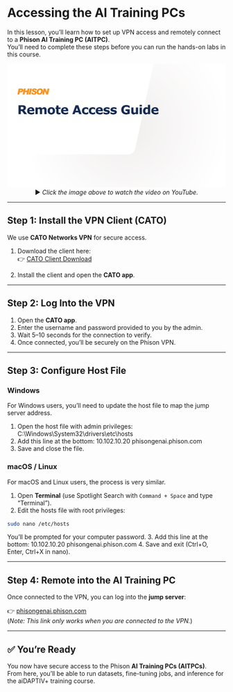 # Accessing the AI Training PCs

In this lesson, you’ll learn how to set up VPN access and remotely connect to a **Phison AI Training PC (AITPC)**.  
You’ll need to complete these steps before you can run the hands-on labs in this course.  

<p align="center">
  <a href="https://youtu.be/_Kw96F9KpUA">
    <img src="https://github.com/aiDAPTIV-Phison/aiDAPTIV-Training-Course/blob/e60ff9d6c3597c4d2f8de5ea3f2bef1f96b82fdd/assets/Remote_Access_Guide.png" width="600" alt="Remote Access Guide">
  </a>  
  <br>
  ▶️ <em>Click the image above to watch the video on YouTube.</em>
</p>

---

## Step 1: Install the VPN Client (CATO)

We use **CATO Networks VPN** for secure access.  

1. Download the client here:  
   👉 [CATO Client Download](https://clientdownload.catonetworks.com/)  

2. Install the client and open the **CATO app**.  

---

## Step 2: Log Into the VPN

1. Open the **CATO app**.  
2. Enter the username and password provided to you by the admin.  
3. Wait 5–10 seconds for the connection to verify.  
4. Once connected, you’ll be securely on the Phison VPN.  

---

## Step 3: Configure Host File 

### Windows
For Windows users, you’ll need to update the host file to map the jump server address.  

1. Open the host file with admin privileges: C:\Windows\System32\drivers\etc\hosts
2. Add this line at the bottom: 10.102.10.20 phisongenai.phison.com
3. Save and close the file.  

### macOS / Linux
For macOS and Linux users, the process is very similar.  

1. Open **Terminal** (use Spotlight Search with `Command + Space` and type “Terminal”). 
2. Edit the hosts file with root privileges: 
```bash
sudo nano /etc/hosts
```
You’ll be prompted for your computer password.
3. Add this line at the bottom: 10.102.10.20 phisongenai.phison.com
4. Save and exit (Ctrl+O, Enter, Ctrl+X in nano).

---

## Step 4: Remote into the AI Training PC

Once connected to the VPN, you can log into the **jump server**:  

👉 [phisongenai.phison.com](https://phisongenai.phison.com)  
(*Note: This link only works when you are connected to the VPN.*)  

---

## ✅ You’re Ready

You now have secure access to the Phison **AI Training PCs (AITPCs)**.  
From here, you’ll be able to run datasets, fine-tuning jobs, and inference for the aiDAPTIV+ training course.
